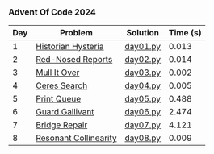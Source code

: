 ### Advent Of Code 2024

| Day | Problem                                                      | Solution             | Time (s) |
| --- | ------------------------------------------------------------ | -------------------- | -------- |
| 1   | [Historian Hysteria](https://adventofcode.com/2024/day/1)    | [day01.py](day01.py) | 0.013    |
| 2   | [Red-Nosed Reports](https://adventofcode.com/2024/day/2)     | [day02.py](day02.py) | 0.014    |
| 3   | [Mull It Over](https://adventofcode.com/2024/day/3)          | [day03.py](day03.py) | 0.002    |
| 4   | [Ceres Search](https://adventofcode.com/2024/day/4)          | [day04.py](day04.py) | 0.005    |
| 5   | [Print Queue](https://adventofcode.com/2024/day/5)           | [day05.py](day05.py) | 0.488    |
| 6   | [Guard Gallivant](https://adventofcode.com/2024/day/6)       | [day06.py](day06.py) | 2.474    |
| 7   | [Bridge Repair](https://adventofcode.com/2024/day/7)         | [day07.py](day07.py) | 4.121    |
| 8   | [Resonant Collinearity](https://adventofcode.com/2024/day/8) | [day08.py](day08.py) | 0.009    |
